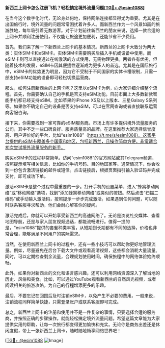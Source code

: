 **新西兰上网卡怎么注册飞机？轻松搞定境外流量问题[[TG💪+ @esim1088](https://t.me/s/esim1088)]**

在当今这个数字化时代，无论身处何地，保持网络连接都显得尤为重要。尤其是在出国旅行时，境外流量的问题常常困扰着许多人。而新西兰作为一个风景如画的旅游胜地，每年吸引着无数游客。对于计划前往新西兰的朋友来说，选择一款合适的上网卡并顺利注册使用，不仅能让旅途更加便利，还能节省不少费用。

首先，我们来了解一下新西兰上网卡的基本情况。新西兰的上网卡大致分为两大类：实体SIM卡和eSIM卡。实体SIM卡需要购买后插入手机或设备中使用，而eSIM卡则可以直接通过在线激活的方式使用，无需物理更换。两者各有优劣，但随着技术的发展，eSIM卡因其便捷性逐渐成为更多人的首选。尤其是在国际旅行中，eSIM卡的优势更为明显，因为它不受制于不同国家的实体卡槽限制，只需一部支持eSIM功能的设备即可轻松切换运营商。

那么，如何注册新西兰的上网卡呢？这里以eSIM卡为例，向大家详细介绍整个流程。首先，你需要确认自己的手机是否支持eSIM功能。目前市面上大多数新款智能手机都已经支持eSIM，比如苹果的iPhone XS及以上版本、三星Galaxy S系列等。如果你不确定自己的设备是否支持eSIM，可以在官网查询或者直接联系运营商客服咨询。

接下来，你需要找到一家可靠的eSIM服务商。市场上有许多提供境外流量服务的公司，其中不乏一些口碑良好、服务质量高的品牌。在这里推荐大家选择信誉度高、用户评价好的平台，比如“esim1088”（https://t.me/s/esim1088）。这家平台提供的eSIM卡覆盖多个国家和地区，包括新西兰，且操作简单方便，非常适合初次尝试境外流量服务的新手。

购买eSIM卡的过程非常简单。访问“esim1088”的官方网站或其Telegram频道，按照提示填写相关信息，比如你的手机号码、目的地国家等。通常情况下，你会收到一份包含激活链接的邮件或短信。点击链接后，根据页面指引输入验证码并完成支付，即可成功下单。

激活eSIM卡是整个过程中最重要的一步。打开手机的设置菜单，进入“蜂窝移动网络”或“移动网络”选项，找到“添加蜂窝移动网络”或类似的按钮。然后点击“扫描二维码”或手动输入激活码，按照提示一步步完成激活。如果遇到任何问题，可以随时联系客服寻求帮助，他们会耐心解答你的疑问。

激活完成后，你就可以开始享受新西兰的高速网络了。无论是浏览社交媒体、查看地图导航，还是与家人朋友视频通话，都能流畅进行。值得一提的是，“esim1088”提供的套餐种类丰富，从短期到长期都有不同的选择，价格也非常合理，能够满足不同用户的实际需求。

当然，在使用新西兰上网卡的过程中，还有一些小技巧可以帮助你更好地管理流量。例如，尽量避免在后台下载大文件或观看高清视频，这些都会消耗大量流量。同时，可以定期检查剩余流量，合理规划使用时间，确保旅程中的网络体验始终顺畅。

此外，如果你对新西兰的文化和语言感兴趣，还可以利用网络资源深入了解当地的历史、风俗和美食。比如，可以通过YouTube观看新西兰的自然风光视频，或者阅读相关的旅游攻略，为自己的行程增添更多的乐趣。

最后，不要忘记在回国后及时注销eSIM卡，以免产生不必要的费用。一般来说，注销流程同样简单快捷，只需登录账户或联系客服即可完成。

总之，新西兰上网卡的注册和使用并不是一件复杂的事情，只要选择合适的服务商，并按照正确的步骤操作，就能轻松搞定境外流量问题。希望这篇文章能为大家提供实用的帮助，让每一次旅行都变得更加愉快和充实。无论你是商务出差还是休闲度假，带上一张新西兰上网卡，随时随地畅享网络世界吧！

[[TG💪+ @esim1088](https://t.me/s/esim1088) ![Image](https://i.postimg.cc/4NQfJmqS/Snipaste-2025-05-13-00-14-12.png)]